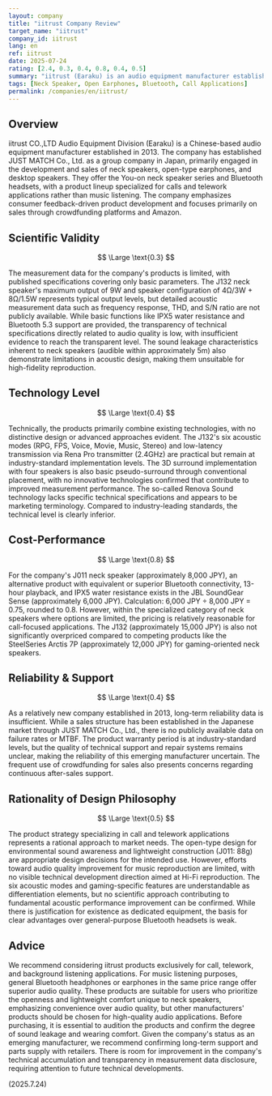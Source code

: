 ```yaml
---
layout: company
title: "iitrust Company Review"
target_name: "iitrust"
company_id: iitrust
lang: en
ref: iitrust
date: 2025-07-24
rating: [2.4, 0.3, 0.4, 0.8, 0.4, 0.5]
summary: "iitrust (Earaku) is an audio equipment manufacturer established in 2013, specializing in neck speakers and open-type earphones. Their You-on series and other products focus on call and telework applications, but their audio quality remains at basic measurement performance levels with technical capabilities below industry average."
tags: [Neck Speaker, Open Earphones, Bluetooth, Call Applications]
permalink: /companies/en/iitrust/
---
```


## Overview

iitrust CO.,LTD Audio Equipment Division (Earaku) is a Chinese-based audio equipment manufacturer established in 2013. The company has established JUST MATCH Co., Ltd. as a group company in Japan, primarily engaged in the development and sales of neck speakers, open-type earphones, and desktop speakers. They offer the You-on neck speaker series and Bluetooth headsets, with a product lineup specialized for calls and telework applications rather than music listening. The company emphasizes consumer feedback-driven product development and focuses primarily on sales through crowdfunding platforms and Amazon.

## Scientific Validity

$$ \Large \text{0.3} $$

The measurement data for the company's products is limited, with published specifications covering only basic parameters. The J132 neck speaker's maximum output of 9W and speaker configuration of 4Ω/3W + 8Ω/1.5W represents typical output levels, but detailed acoustic measurement data such as frequency response, THD, and S/N ratio are not publicly available. While basic functions like IPX5 water resistance and Bluetooth 5.3 support are provided, the transparency of technical specifications directly related to audio quality is low, with insufficient evidence to reach the transparent level. The sound leakage characteristics inherent to neck speakers (audible within approximately 5m) also demonstrate limitations in acoustic design, making them unsuitable for high-fidelity reproduction.

## Technology Level

$$ \Large \text{0.4} $$

Technically, the products primarily combine existing technologies, with no distinctive design or advanced approaches evident. The J132's six acoustic modes (RPG, FPS, Voice, Movie, Music, Stereo) and low-latency transmission via Rena Pro transmitter (2.4GHz) are practical but remain at industry-standard implementation levels. The 3D surround implementation with four speakers is also basic pseudo-surround through conventional placement, with no innovative technologies confirmed that contribute to improved measurement performance. The so-called Renova Sound technology lacks specific technical specifications and appears to be marketing terminology. Compared to industry-leading standards, the technical level is clearly inferior.

## Cost-Performance

$$ \Large \text{0.8} $$

For the company's J011 neck speaker (approximately 8,000 JPY), an alternative product with equivalent or superior Bluetooth connectivity, 13-hour playback, and IPX5 water resistance exists in the JBL SoundGear Sense (approximately 6,000 JPY). Calculation: 6,000 JPY ÷ 8,000 JPY = 0.75, rounded to 0.8. However, within the specialized category of neck speakers where options are limited, the pricing is relatively reasonable for call-focused applications. The J132 (approximately 15,000 JPY) is also not significantly overpriced compared to competing products like the SteelSeries Arctis 7P (approximately 12,000 JPY) for gaming-oriented neck speakers.

## Reliability & Support

$$ \Large \text{0.4} $$

As a relatively new company established in 2013, long-term reliability data is insufficient. While a sales structure has been established in the Japanese market through JUST MATCH Co., Ltd., there is no publicly available data on failure rates or MTBF. The product warranty period is at industry-standard levels, but the quality of technical support and repair systems remains unclear, making the reliability of this emerging manufacturer uncertain. The frequent use of crowdfunding for sales also presents concerns regarding continuous after-sales support.

## Rationality of Design Philosophy

$$ \Large \text{0.5} $$

The product strategy specializing in call and telework applications represents a rational approach to market needs. The open-type design for environmental sound awareness and lightweight construction (J011: 88g) are appropriate design decisions for the intended use. However, efforts toward audio quality improvement for music reproduction are limited, with no visible technical development direction aimed at Hi-Fi reproduction. The six acoustic modes and gaming-specific features are understandable as differentiation elements, but no scientific approach contributing to fundamental acoustic performance improvement can be confirmed. While there is justification for existence as dedicated equipment, the basis for clear advantages over general-purpose Bluetooth headsets is weak.

## Advice

We recommend considering iitrust products exclusively for call, telework, and background listening applications. For music listening purposes, general Bluetooth headphones or earphones in the same price range offer superior audio quality. These products are suitable for users who prioritize the openness and lightweight comfort unique to neck speakers, emphasizing convenience over audio quality, but other manufacturers' products should be chosen for high-quality audio applications. Before purchasing, it is essential to audition the products and confirm the degree of sound leakage and wearing comfort. Given the company's status as an emerging manufacturer, we recommend confirming long-term support and parts supply with retailers. There is room for improvement in the company's technical accumulation and transparency in measurement data disclosure, requiring attention to future technical developments.

(2025.7.24)